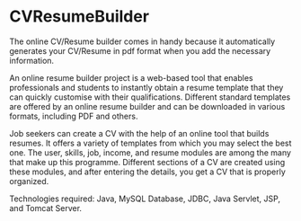 # CVResumeBuilder

The online CV/Resume builder comes in handy because it automatically generates your CV/Resume in pdf format when you add the necessary information. 

An online resume builder project is a web-based tool that enables professionals and students to instantly obtain a resume template that they can quickly customise with their qualifications. Different standard templates are offered by an online resume builder and can be downloaded in various formats, including PDF and others.

Job seekers can create a CV with the help of an online tool that builds resumes. It offers a variety of templates from which you may select the best one. The user, skills, job, income, and resume modules are among the many that make up this programme. Different sections of a CV are created using these modules, and after entering the details, you get a CV that is properly organized.

Technologies required: Java, MySQL Database, JDBC, Java Servlet, JSP, and Tomcat Server.
